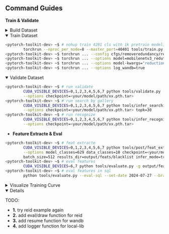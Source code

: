 ## Command Guides

**Train & Validate**

<details close>

<summary> Build Dataset </summary>

Run this comand, make sure your folder format is follow:

```bash
<pytorch-toolkit-dev> ~$ # build dataset for train and validate
<pytorch-toolkit-dev> ~$ ln -s /data/exp-data/* dataset/
```

```bash
<pytorch-toolkit-dev> <timm-dev branch>
    ├── cfgs
    │   └── base-regnety_redution_040.ra3_in1k.yaml
    ├── dataset
    │   ├── 1.jpg
    │   ├── <your datasets> # train/validate data
    │   ├── simsun.ttc # chinese fonts
    │   └── README.md
    ├── docs
    │   ├── demo4reid.jpg
    │   ├── INSTALL.md
    │   ├── model-zoo
    │   └── requirements.txt
    ├── local_lib
    │   ├── data
    │   ├── models
    │   └── utils
    ├── output 
    │   └── ckpts # .pth model path
    ├── README.md
    └── tools
        ├── before
        ├── deploy
        ├── post
        ├── README.md
        ├── eval_feats.py
        ├── train.py
        └── validate.py
```

</details>

<details open>

<summary> Train Dataset </summary>

```bash
<pytorch-toolkit-dev> ~$ # nohup train 4281 cls with 1k pretrain model; resize-256,crop-224,rand aa, re-0.2;
        torchrun --nproc_per_node=8 --master_port=40401 tools/train.py --config cfgs/base-regnety_redution_040.ra3_in1k.yaml
<pytorch-toolkit-dev> ~$ torchrun ... --config cfgs/removeredundancy/regnety_redution_040.ra3_in1k.yaml
<pytorch-toolkit-dev> ~$ torchrun ... --options model=mobilenetv3_redution_large_100.miil_in21k_ft_in1k
<pytorch-toolkit-dev> ~$ torchrun ... --options model-kwargs="reduction_dim=64"
<pytorch-toolkit-dev> ~$ torchrun ... --options log_wandb=true
```

</details>

<details open>

<summary> Validate Dataset </summary>

```bash
<pytorch-toolkit-dev> ~$ # run validate
        CUDA_VISIBLE_DEVICES=0,1,2,3,4,5,6,7 python tools/validate.py --config <cfgs/your/config/for/val/xx.yaml> \
        --options checkpoint=<your/model/path/xx.pth.tar> 
<pytorch-toolkit-dev> ~$ # run search by gallery
        CUDA_VISIBLE_DEVICES=0,1,2,3,4,5,6,7 python tools/infer_searching.py --config <cfgs/your/config/for/infer/xx-infer.yaml> \
        --options checkpoint=<your/model/path/xx.pth.tar> topk=30
<pytorch-toolkit-dev> ~$ # run recognize
        CUDA_VISIBLE_DEVICES=0,1,2,3,4,5,6,7 python tools/infer_recognising.py --config <cfgs/your/config/for/infer/xx-infer.yaml> \
        --options checkpoint=<your/model/path/xx.pth.tar>
```

- **Feature Extracte & Eval**

```bash
<pytorch-toolkit-dev> ~$ # feat extracte
        CUDA_VISIBLE_DEVICES=0,1,2,3,4,5,6,7 python tools/post/feat_extract.py --config <cfgs/your/config/for/infer/xx-infer.yaml> \
        --options model_classes=629 data_classes=10 checkpoint=<your/model/path/xx.pth.tar> \
        batch_size=512 results_dir=output/feats/blacklist infer_mode=train 
<pytorch-toolkit-dev> ~$ # eval features
        CUDA_VISIBLE_DEVICES=6,7 python tools/evaluate.py -g output/feats/mobilenet_large_100-train.npz -q output/feats/mobilenet_large_100-val.npz
<pytorch-toolkit-dev> ~$ # eval features in sql
        python tools/evaluate.py --eval-sql --set-date 2024-07-27 --brand-id 1386 
```

</details>

<details close>

<summary>Visualize Training Curve</summary>

- **Tensorboard**

Watch [tensorboard](http://localhost:6006/) curve in web after run this commands.

```bash
<pytorch-toolkit-dev> ~$ # add tensorboard dir to train output:
<pytorch-toolkit-dev> ~$ CUDA_VISIBLE_DEVICES=0, ... --options tensorboard=logs
<pytorch-toolkit-dev> ~$ # view the output of tensorboard:
<pytorch-toolkit-dev> ~$ tensorboard --logdir logs/202311xx-000720-regnety_redution_040_ra3_in1k-224
```

- **Wandb**

Watch [wandb](https://wandb.ai/) curve after run this commands.

```bash
<pytorch-toolkit-dev> ~$ # login 
<pytorch-toolkit-dev> ~$ wandb login
<pytorch-toolkit-dev> ~$ # add wandb to train output:
<pytorch-toolkit-dev> ~$ CUDA_VISIBLE_DEVICES=0, ... --options log_wandb=true
```

</details>

<details open>

TODO:
 - **1.** try reid example again
 - **2.** add eval/draw function for reid
 - **3.** add resume function for wandb
 - **4.** add logger function for local-lib

</details>